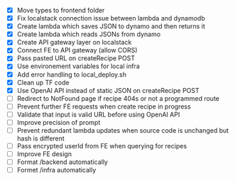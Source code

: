 - [x] Move types to frontend folder
- [x] Fix localstack connection issue between lambda and dynamodb
- [x] Create lambda which saves JSON to dynamo and then returns it
- [x] Create lambda which reads JSONs from dynamo
- [x] Create API gateway layer on localstack
- [x] Connect FE to API gateway (allow CORS)
- [x] Pass pasted URL on createRecipe POST
- [x] Use environement variables for local infra
- [x] Add error handling to local_deploy.sh
- [x] Clean up TF code
- [x] Use OpenAI API instead of static JSON on createRecipe POST
- [ ] Redirect to NotFound page if recipe 404s or not a programmed route
- [ ] Prevent further FE requests when create recipe in progress
- [ ] Validate that input is valid URL before using OpenAI API
- [ ] Improve precision of prompt
- [ ] Prevent redundant lambda updates when source code is unchanged but hash is different
- [ ] Pass encrypted userId from FE when querying for recipes
- [ ] Improve FE design
- [ ] Format /backend automatically
- [ ] Formet /infra automatically

